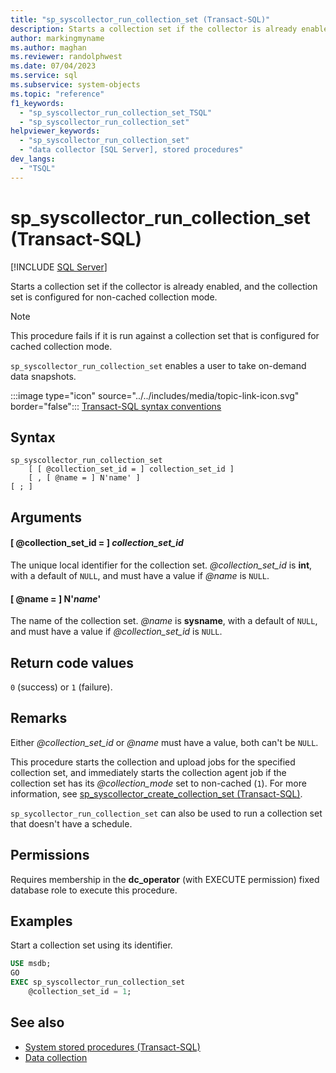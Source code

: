 ```yaml
---
title: "sp_syscollector_run_collection_set (Transact-SQL)"
description: Starts a collection set if the collector is already enabled, and the collection set is configured for non-cached collection mode.
author: markingmyname
ms.author: maghan
ms.reviewer: randolphwest
ms.date: 07/04/2023
ms.service: sql
ms.subservice: system-objects
ms.topic: "reference"
f1_keywords:
  - "sp_syscollector_run_collection_set_TSQL"
  - "sp_syscollector_run_collection_set"
helpviewer_keywords:
  - "sp_syscollector_run_collection_set"
  - "data collector [SQL Server], stored procedures"
dev_langs:
  - "TSQL"
---
```

# sp_syscollector_run_collection_set (Transact-SQL)

[!INCLUDE [SQL Server](../../includes/applies-to-version/sqlserver.md)]

Starts a collection set if the collector is already enabled, and the collection set is configured for non-cached collection mode.

> [!NOTE]  
> This procedure fails if it is run against a collection set that is configured for cached collection mode.

`sp_syscollector_run_collection_set` enables a user to take on-demand data snapshots.

:::image type="icon" source="../../includes/media/topic-link-icon.svg" border="false"::: [Transact-SQL syntax conventions](../../t-sql/language-elements/transact-sql-syntax-conventions-transact-sql.md)

## Syntax

```syntaxsql
sp_syscollector_run_collection_set
    [ [ @collection_set_id = ] collection_set_id ]
    [ , [ @name = ] N'name' ]
[ ; ]
```

## Arguments

#### [ @collection_set_id = ] *collection_set_id*

The unique local identifier for the collection set. *@collection_set_id* is **int**, with a default of `NULL`, and must have a value if *@name* is `NULL`.

#### [ @name = ] N'*name*'

The name of the collection set. *@name* is **sysname**, with a default of `NULL`, and must have a value if *@collection_set_id* is `NULL`.

## Return code values

`0` (success) or `1` (failure).

## Remarks

Either *@collection_set_id* or *@name* must have a value, both can't be `NULL`.

This procedure starts the collection and upload jobs for the specified collection set, and immediately starts the collection agent job if the collection set has its *@collection_mode* set to non-cached (`1`). For more information, see [sp_syscollector_create_collection_set (Transact-SQL)](sp-syscollector-create-collection-set-transact-sql.md).

`sp_sycollector_run_collection_set` can also be used to run a collection set that doesn't have a schedule.

## Permissions

Requires membership in the **dc_operator** (with EXECUTE permission) fixed database role to execute this procedure.

## Examples

Start a collection set using its identifier.

```sql
USE msdb;
GO
EXEC sp_syscollector_run_collection_set
    @collection_set_id = 1;
```

## See also

- [System stored procedures (Transact-SQL)](system-stored-procedures-transact-sql.md)
- [Data collection](../data-collection/data-collection.md)
